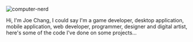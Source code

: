 ![computer-nerd](https://user-images.githubusercontent.com/123129983/236910845-b5d62e16-90b7-40ed-b658-a96b3f18ca5a.gif)

Hi, I'm Joe Chang, I could say I'm a game developer, desktop application, mobile application, web developer, programmer, designer and digital artist, here's some of the code I've done on some projects...
